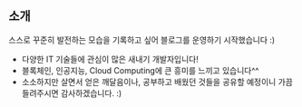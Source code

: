 ## 소개

스스로 꾸준히 발전하는 모습을 기록하고 싶어 블로그를 운영하기 시작했습니다 :)

- 다양한 IT 기술들에 관심이 많은 새내기 개발자입니다!
- 블록체인, 인공지능, Cloud Computing에 큰 흥미를 느끼고 있습니다^^
- 소소하지만 살면서 얻은 깨달음이나, 공부하고 배웠던 것들을 공유할 예정이니 가끔 들려주시면 감사하겠습니다. :)
